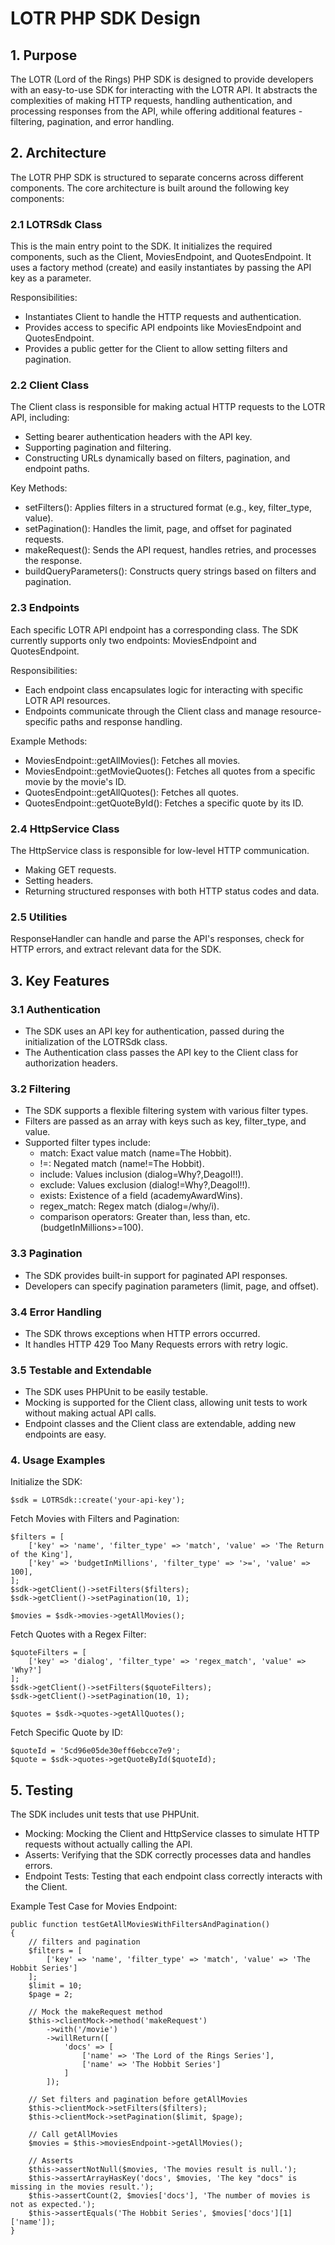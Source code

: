# LOTR PHP SDK Design

## 1. Purpose
The LOTR (Lord of the Rings) PHP SDK is designed to provide developers with an easy-to-use SDK for interacting with the LOTR API. It abstracts the complexities of making HTTP requests, handling authentication, and processing responses from the API, while offering additional features -  filtering, pagination, and error handling.

## 2. Architecture
The LOTR PHP SDK is structured to separate concerns across different components. The core architecture is built around the following key components:

### 2.1 LOTRSdk Class
This is the main entry point to the SDK. It initializes the required components, such as the Client, MoviesEndpoint, and QuotesEndpoint. It uses a factory method (create) and easily instantiates by passing the API key as a parameter.

Responsibilities:  
* Instantiates Client to handle the HTTP requests and authentication.  
* Provides access to specific API endpoints like MoviesEndpoint and QuotesEndpoint.  
* Provides a public getter for the Client to allow setting filters and pagination.

### 2.2 Client Class
The Client class is responsible for making actual HTTP requests to the LOTR API, including:

* Setting bearer authentication headers with the API key.
* Supporting pagination and filtering.
* Constructing URLs dynamically based on filters, pagination, and endpoint paths.

Key Methods:  
* setFilters(): Applies filters in a structured format (e.g., key, filter_type, value).
* setPagination(): Handles the limit, page, and offset for paginated requests.
* makeRequest(): Sends the API request, handles retries, and processes the response.
* buildQueryParameters(): Constructs query strings based on filters and pagination.

### 2.3 Endpoints
Each specific LOTR API endpoint has a corresponding class. The SDK currently supports only two endpoints: MoviesEndpoint and QuotesEndpoint.

Responsibilities:  
* Each endpoint class encapsulates logic for interacting with specific LOTR API resources.
* Endpoints communicate through the Client class and manage resource-specific paths and response handling.

Example Methods:  
* MoviesEndpoint::getAllMovies(): Fetches all movies.
* MoviesEndpoint::getMovieQuotes(): Fetches all quotes from a specific movie by the movie's ID.
* QuotesEndpoint::getAllQuotes(): Fetches all quotes.
* QuotesEndpoint::getQuoteById(): Fetches a specific quote by its ID.

### 2.4 HttpService Class
The HttpService class is responsible for low-level HTTP communication. 

* Making GET requests.
* Setting headers.
* Returning structured responses with both HTTP status codes and data.

### 2.5 Utilities
ResponseHandler can handle and parse the API's responses, check for HTTP errors, and extract relevant data for the SDK.

## 3. Key Features

### 3.1 Authentication
* The SDK uses an API key for authentication, passed during the initialization of the LOTRSdk class.
* The Authentication class passes the API key to the Client class for authorization headers.

### 3.2 Filtering
* The SDK supports a flexible filtering system with various filter types.
* Filters are passed as an array with keys such as key, filter_type, and value.
* Supported filter types include:
  - match: Exact value match (name=The Hobbit).
  - !=: Negated match (name!=The Hobbit).
  - include: Values inclusion (dialog=Why?,Deagol!!).
  - exclude: Values exclusion (dialog!=Why?,Deagol!!).
  - exists: Existence of a field (academyAwardWins).
  - regex_match: Regex match (dialog=/why/i).
  - comparison operators: Greater than, less than, etc. (budgetInMillions>=100).

### 3.3 Pagination
* The SDK provides built-in support for paginated API responses.
* Developers can specify pagination parameters (limit, page, and offset).

### 3.4 Error Handling
* The SDK throws exceptions when HTTP errors occurred.
* It handles HTTP 429 Too Many Requests errors with retry logic.

### 3.5 Testable and Extendable
* The SDK uses PHPUnit to be easily testable.
* Mocking is supported for the Client class, allowing unit tests to work without making actual API calls.
* Endpoint classes and the Client class are extendable, adding new endpoints are easy.

### 4. Usage Examples
Initialize the SDK:

```
$sdk = LOTRSdk::create('your-api-key');
```

Fetch Movies with Filters and Pagination:
```
$filters = [
    ['key' => 'name', 'filter_type' => 'match', 'value' => 'The Return of the King'],
    ['key' => 'budgetInMillions', 'filter_type' => '>=', 'value' => 100],
];
$sdk->getClient()->setFilters($filters);
$sdk->getClient()->setPagination(10, 1);

$movies = $sdk->movies->getAllMovies();
```

Fetch Quotes with a Regex Filter:
```
$quoteFilters = [
    ['key' => 'dialog', 'filter_type' => 'regex_match', 'value' => 'Why?']
];
$sdk->getClient()->setFilters($quoteFilters);
$sdk->getClient()->setPagination(10, 1);

$quotes = $sdk->quotes->getAllQuotes();
```

Fetch Specific Quote by ID:
```
$quoteId = '5cd96e05de30eff6ebcce7e9';
$quote = $sdk->quotes->getQuoteById($quoteId);
```

## 5. Testing

The SDK includes unit tests that use PHPUnit.

* Mocking: Mocking the Client and HttpService classes to simulate HTTP requests without actually calling the API.
* Asserts: Verifying that the SDK correctly processes data and handles errors.
* Endpoint Tests: Testing that each endpoint class correctly interacts with the Client.

Example Test Case for Movies Endpoint:
```
public function testGetAllMoviesWithFiltersAndPagination()
{
    // filters and pagination
    $filters = [
        ['key' => 'name', 'filter_type' => 'match', 'value' => 'The Hobbit Series']
    ];
    $limit = 10;
    $page = 2;

    // Mock the makeRequest method 
    $this->clientMock->method('makeRequest')
        ->with('/movie')
        ->willReturn([
            'docs' => [
                ['name' => 'The Lord of the Rings Series'],
                ['name' => 'The Hobbit Series']
            ]
        ]);

    // Set filters and pagination before getAllMovies
    $this->clientMock->setFilters($filters);
    $this->clientMock->setPagination($limit, $page);

    // Call getAllMovies
    $movies = $this->moviesEndpoint->getAllMovies();

    // Asserts
    $this->assertNotNull($movies, 'The movies result is null.');
    $this->assertArrayHasKey('docs', $movies, 'The key "docs" is missing in the movies result.');
    $this->assertCount(2, $movies['docs'], 'The number of movies is not as expected.');
    $this->assertEquals('The Hobbit Series', $movies['docs'][1]['name']);
}
```